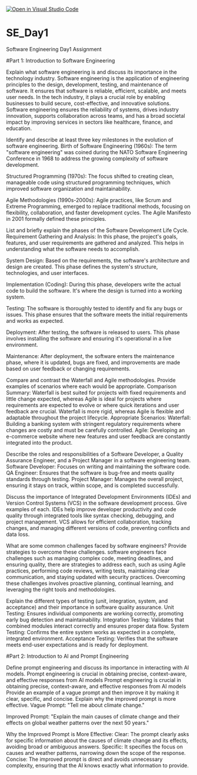 [![Open in Visual Studio Code](https://classroom.github.com/assets/open-in-vscode-2e0aaae1b6195c2367325f4f02e2d04e9abb55f0b24a779b69b11b9e10269abc.svg)](https://classroom.github.com/online_ide?assignment_repo_id=18342179&assignment_repo_type=AssignmentRepo)
# SE_Day1
Software Engineering Day1 Assignment

#Part 1: Introduction to Software Engineering

Explain what software engineering is and discuss its importance in the technology industry.
Software engineering is the application of engineering principles to the design, development, testing, and maintenance of software. It ensures that software is reliable, efficient, scalable, and meets user needs. In the tech industry, it plays a crucial role by enabling businesses to build secure, cost-effective, and innovative solutions. Software engineering ensures the reliability of systems, drives industry innovation, supports collaboration across teams, and has a broad societal impact by improving services in sectors like healthcare, finance, and education.

Identify and describe at least three key milestones in the evolution of software engineering.
Birth of Software Engineering (1960s): The term "software engineering" was coined during the NATO Software Engineering Conference in 1968 to address the growing complexity of software development.

Structured Programming (1970s): The focus shifted to creating clean, manageable code using structured programming techniques, which improved software organization and maintainability.

Agile Methodologies (1990s-2000s): Agile practices, like Scrum and Extreme Programming, emerged to replace traditional methods, focusing on flexibility, collaboration, and faster development cycles. The Agile Manifesto in 2001 formally defined these principles.

List and briefly explain the phases of the Software Development Life Cycle.
Requirement Gathering and Analysis: In this phase, the project's goals, features, and user requirements are gathered and analyzed. This helps in understanding what the software needs to accomplish.

System Design: Based on the requirements, the software's architecture and design are created. This phase defines the system's structure, technologies, and user interfaces.

Implementation (Coding): During this phase, developers write the actual code to build the software. It's where the design is turned into a working system.

Testing: The software is thoroughly tested to identify and fix any bugs or issues. This phase ensures that the software meets the initial requirements and works as expected.

Deployment: After testing, the software is released to users. This phase involves installing the software and ensuring it's operational in a live environment.

Maintenance: After deployment, the software enters the maintenance phase, where it is updated, bugs are fixed, and improvements are made based on user feedback or changing requirements.



Compare and contrast the Waterfall and Agile methodologies. Provide examples of scenarios where each would be appropriate.
Comparison Summary:
Waterfall is best suited for projects with fixed requirements and little change expected, whereas Agile is ideal for projects where requirements are expected to evolve or where quick iterations and user feedback are crucial.
Waterfall is more rigid, whereas Agile is flexible and adaptable throughout the project lifecycle.
Appropriate Scenarios:
Waterfall: Building a banking system with stringent regulatory requirements where changes are costly and must be carefully controlled.
Agile: Developing an e-commerce website where new features and user feedback are constantly integrated into the product.

Describe the roles and responsibilities of a Software Developer, a Quality Assurance Engineer, and a Project Manager in a software engineering team.
Software Developer: Focuses on writing and maintaining the software code.
QA Engineer: Ensures that the software is bug-free and meets quality standards through testing.
Project Manager: Manages the overall project, ensuring it stays on track, within scope, and is completed successfully.

Discuss the importance of Integrated Development Environments (IDEs) and Version Control Systems (VCS) in the software development process. Give examples of each.
IDEs help improve developer productivity and code quality through integrated tools like syntax checking, debugging, and project management.
VCS allows for efficient collaboration, tracking changes, and managing different versions of code, preventing conflicts and data loss.

What are some common challenges faced by software engineers? Provide strategies to overcome these challenges.
software engineers face challenges such as managing complex code, meeting deadlines, and ensuring quality, there are strategies to address each, such as using Agile practices, performing code reviews, writing tests, maintaining clear communication, and staying updated with security practices. Overcoming these challenges involves proactive planning, continual learning, and leveraging the right tools and methodologies.

Explain the different types of testing (unit, integration, system, and acceptance) and their importance in software quality assurance.
Unit Testing: Ensures individual components are working correctly, promoting early bug detection and maintainability.
Integration Testing: Validates that combined modules interact correctly and ensures proper data flow.
System Testing: Confirms the entire system works as expected in a complete, integrated environment.
Acceptance Testing: Verifies that the software meets end-user expectations and is ready for deployment.

#Part 2: Introduction to AI and Prompt Engineering


Define prompt engineering and discuss its importance in interacting with AI models.
Prompt engineering is crucial in obtaining precise, context-aware, and effective responses from AI models
Prompt engineering is crucial in obtaining precise, context-aware, and effective responses from AI models
Provide an example of a vague prompt and then improve it by making it clear, specific, and concise. Explain why the improved prompt is more effective.
Vague Prompt:
"Tell me about climate change."

Improved Prompt:
"Explain the main causes of climate change and their effects on global weather patterns over the next 50 years."

Why the Improved Prompt is More Effective:
Clear: The prompt clearly asks for specific information about the causes of climate change and its effects, avoiding broad or ambiguous answers.
Specific: It specifies the focus on causes and weather patterns, narrowing down the scope of the response.
Concise: The improved prompt is direct and avoids unnecessary complexity, ensuring that the AI knows exactly what information to provide.